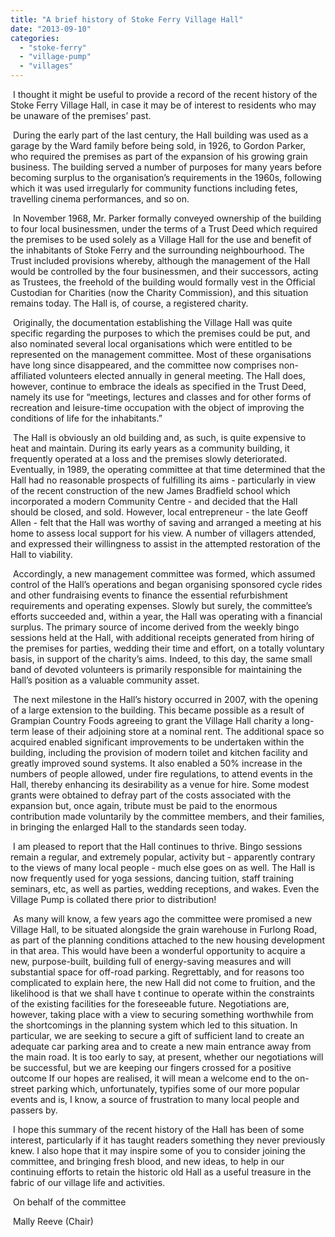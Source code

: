 ```yaml
---
title: "A brief history of Stoke Ferry Village Hall"
date: "2013-09-10"
categories: 
  - "stoke-ferry"
  - "village-pump"
  - "villages"
---
```


 I thought it might be useful to provide a record of the recent history of the Stoke Ferry Village Hall, in case it may be of interest to residents who may be unaware of the premises’ past.

 During the early part of the last century, the Hall building was used as a garage by the Ward family before being sold, in 1926, to Gordon Parker, who required the premises as part of the expansion of his growing grain business. The building served a number of purposes for many years before becoming surplus to the organisation’s requirements in the 1960s, following which it was used irregularly for community functions including fetes, travelling cinema performances, and so on.

 In November 1968, Mr. Parker formally conveyed ownership of the building to four local businessmen, under the terms of a Trust Deed which required the premises to be used solely as a Village Hall for the use and benefit of the inhabitants of Stoke Ferry and the surrounding neighbourhood. The Trust included provisions whereby, although the management of the Hall would be controlled by the four businessmen, and their successors, acting as Trustees, the freehold of the building would formally vest in the Official Custodian for Charities (now the Charity Commission), and this situation remains today. The Hall is, of course, a registered charity.

 Originally, the documentation establishing the Village Hall was quite specific regarding the purposes to which the premises could be put, and also nominated several local organisations which were entitled to be represented on the management committee. Most of these organisations have long since disappeared, and the committee now comprises non-affiliated volunteers elected annually in general meeting. The Hall does, however, continue to embrace the ideals as specified in the Trust Deed, namely its use for “meetings, lectures and classes and for other forms of recreation and leisure-time occupation with the object of improving the conditions of life for the inhabitants.”

 The Hall is obviously an old building and, as such, is quite expensive to heat and maintain. During its early years as a community building, it frequently operated at a loss and the premises slowly deteriorated. Eventually, in 1989, the operating committee at that time determined that the Hall had no reasonable prospects of fulfilling its aims - particularly in view of the recent construction of the new James Bradfield school which incorporated a modern Community Centre - and decided that the Hall should be closed, and sold. However, local entrepreneur - the late Geoff Allen - felt that the Hall was worthy of saving and arranged a meeting at his home to assess local support for his view. A number of villagers attended, and expressed their willingness to assist in the attempted restoration of the Hall to viability.

 Accordingly, a new management committee was formed, which assumed control of the Hall’s operations and began organising sponsored cycle rides and other fundraising events to finance the essential refurbishment requirements and operating expenses. Slowly but surely, the committee’s efforts succeeded and, within a year, the Hall was operating with a financial surplus. The primary source of income derived from the weekly bingo sessions held at the Hall, with additional receipts generated from hiring of the premises for parties, wedding their time and effort, on a totally voluntary basis, in support of the charity’s aims. Indeed, to this day, the same small band of devoted volunteers is primarily responsible for maintaining the Hall’s position as a valuable community asset.

 The next milestone in the Hall’s history occurred in 2007, with the opening of a large extension to the building. This became possible as a result of Grampian Country Foods agreeing to grant the Village Hall charity a long-term lease of their adjoining store at a nominal rent. The additional space so acquired enabled significant improvements to be undertaken within the building, including the provision of modern toilet and kitchen facility and greatly improved sound systems. It also enabled a 50% increase in the numbers of people allowed, under fire regulations, to attend events in the Hall, thereby enhancing its desirability as a venue for hire. Some modest grants were obtained to defray part of the costs associated with the expansion but, once again, tribute must be paid to the enormous contribution made voluntarily by the committee members, and their families, in bringing the enlarged Hall to the standards seen today.

 I am pleased to report that the Hall continues to thrive. Bingo sessions remain a regular, and extremely popular, activity but - apparently contrary to the views of many local people - much else goes on as well. The Hall is now frequently used for yoga sessions, dancing tuition, staff training seminars, etc, as well as parties, wedding receptions, and wakes. Even the Village Pump is collated there prior to distribution!

 As many will know, a few years ago the committee were promised a new Village Hall, to be situated alongside the grain warehouse in Furlong Road, as part of the planning conditions attached to the new housing development in that area. This would have been a wonderful opportunity to acquire a new, purpose-built, building full of energy-saving measures and will substantial space for off-road parking. Regrettably, and for reasons too complicated to explain here, the new Hall did not come to fruition, and the likelihood is that we shall have t continue to operate within the constraints of the existing facilities for the foreseeable future. Negotiations are, however, taking place with a view to securing something worthwhile from the shortcomings in the planning system which led to this situation. In particular, we are seeking to secure a gift of sufficient land to create an adequate car parking area and to create a new main entrance away from the main road. It is too early to say, at present, whether our negotiations will be successful, but we are keeping our fingers crossed for a positive outcome If our hopes are realised, it will mean a welcome end to the on-street parking which, unfortunately, typifies some of our more popular events and is, I know, a source of frustration to many local people and passers by.

 I hope this summary of the recent history of the Hall has been of some interest, particularly if it has taught readers something they never previously knew. I also hope that it may inspire some of you to consider joining the committee, and bringing fresh blood, and new ideas, to help in our continuing efforts to retain the historic old Hall as a useful treasure in the fabric of our village life and activities.

 On behalf of the committee

 Mally Reeve (Chair)
